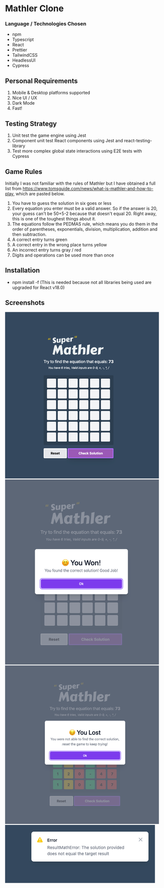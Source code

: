 # Mathler Clone

### Language / Technologies Chosen

- npm
- Typescript
- React
- Prettier
- TailwindCSS
- HeadlessUI
- Cypress

## Personal Requirements

1. Mobile & Desktop platforms supported
2. Nice UI / UX
3. Dark Mode
4. Fast!

## Testing Strategy

1. Unit test the game engine using Jest
2. Component unit test React components using Jest and react-testing-library
3. Test more complex global state interactions using E2E tests with Cypress

## Game Rules

Initially I was not familiar with the rules of Mathler but I have obtained a full list from https://www.tomsguide.com/news/what-is-mathler-and-how-to-play, which are pasted below.

1. You have to guess the solution in six goes or less
2. Every equation you enter must be a valid answer. So if the answer is 20, your guess can't be 50+5-2 because that doesn't equal 20. Right away, this is one of the toughest things about it.
3. The equations follow the PEDMAS rule, which means you do them in the order of parentheses, exponentials, division, multiplication, addition and then subtraction.
4. A correct entry turns green
5. A correct entry in the wrong place turns yellow
6. An incorrect entry turns gray / red
7. Digits and operations can be used more than once

## Installation

- npm install -f (This is needed because not all libraries being used are upgraded for React v18.0)

## Screenshots

![Fresh Screenshot](/screenshots/screenshot-fresh.png)
![Win Screen Screenshot](/screenshots/screenshot-win-screen.png)
![Loss Screen Screenshot](/screenshots/screenshot-loss-screen.png)
![Alert Bubble Screenshot](/screenshots/screenshot-alert-bubble.png)

